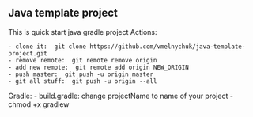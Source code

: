## Java template project
This is quick start java gradle project
Actions:

    - clone it:  git clone https://github.com/vmelnychuk/java-template-project.git
    - remove remote:  git remote remove origin
    - add new remote:  git remote add origin NEW_ORIGIN
    - push master:  git push -u origin master
    - git all stuff:  git push -u origin --all

Gradle:
    - build.gradle: change projectName to name of your project
    - chmod +x gradlew
